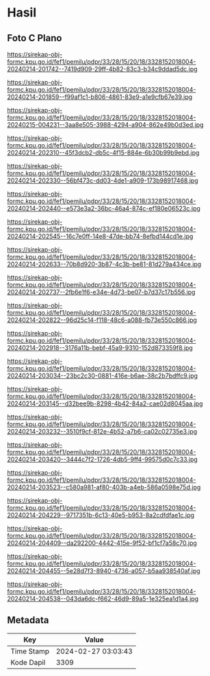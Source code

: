 # Hasil

## Foto C Plano

https://sirekap-obj-formc.kpu.go.id/fef1/pemilu/pdpr/33/28/15/20/18/3328152018004-20240214-201742--7419d909-29ff-4b82-83c3-b34c9ddad5dc.jpg

https://sirekap-obj-formc.kpu.go.id/fef1/pemilu/pdpr/33/28/15/20/18/3328152018004-20240214-201859--f99af1c1-b806-4861-83e9-a1e9cfb67e39.jpg

https://sirekap-obj-formc.kpu.go.id/fef1/pemilu/pdpr/33/28/15/20/18/3328152018004-20240215-004231--3aa8e505-3988-4294-a904-862e49b0d3ed.jpg

https://sirekap-obj-formc.kpu.go.id/fef1/pemilu/pdpr/33/28/15/20/18/3328152018004-20240214-202310--45f3dcb2-db5c-4f15-884e-6b30b99b9ebd.jpg

https://sirekap-obj-formc.kpu.go.id/fef1/pemilu/pdpr/33/28/15/20/18/3328152018004-20240214-202330--56bf473c-dd03-4de1-a909-173b98917468.jpg

https://sirekap-obj-formc.kpu.go.id/fef1/pemilu/pdpr/33/28/15/20/18/3328152018004-20240214-202440--e573e3a2-36bc-46a4-874c-ef180e06523c.jpg

https://sirekap-obj-formc.kpu.go.id/fef1/pemilu/pdpr/33/28/15/20/18/3328152018004-20240214-202545--16c7e0ff-14e8-47de-bb74-8efbd144cd1e.jpg

https://sirekap-obj-formc.kpu.go.id/fef1/pemilu/pdpr/33/28/15/20/18/3328152018004-20240214-202633--70b8d920-3b87-4c3b-be81-81d279a434ce.jpg

https://sirekap-obj-formc.kpu.go.id/fef1/pemilu/pdpr/33/28/15/20/18/3328152018004-20240214-202737--2fb6e1f6-e34e-4d73-be07-b7d37c17b556.jpg

https://sirekap-obj-formc.kpu.go.id/fef1/pemilu/pdpr/33/28/15/20/18/3328152018004-20240214-202822--96d25c14-f118-48c6-a088-fb73e550c866.jpg

https://sirekap-obj-formc.kpu.go.id/fef1/pemilu/pdpr/33/28/15/20/18/3328152018004-20240214-202918--3176a11b-bebf-45a9-9310-152d873359f8.jpg

https://sirekap-obj-formc.kpu.go.id/fef1/pemilu/pdpr/33/28/15/20/18/3328152018004-20240214-203034--23bc2c30-0881-416e-b6ae-38c2b7bdffc9.jpg

https://sirekap-obj-formc.kpu.go.id/fef1/pemilu/pdpr/33/28/15/20/18/3328152018004-20240214-203145--d32bee9b-8298-4b42-84a2-cae02d8045aa.jpg

https://sirekap-obj-formc.kpu.go.id/fef1/pemilu/pdpr/33/28/15/20/18/3328152018004-20240214-203232--3510f9cf-812e-4b52-a7b6-ca02c02735e3.jpg

https://sirekap-obj-formc.kpu.go.id/fef1/pemilu/pdpr/33/28/15/20/18/3328152018004-20240214-203420--3444c7f2-1726-4db5-9ff4-99575d0c7c33.jpg

https://sirekap-obj-formc.kpu.go.id/fef1/pemilu/pdpr/33/28/15/20/18/3328152018004-20240214-203523--c580a981-af80-403b-a4eb-586a0598e75d.jpg

https://sirekap-obj-formc.kpu.go.id/fef1/pemilu/pdpr/33/28/15/20/18/3328152018004-20240214-204229--9717351b-6c13-40e5-b953-8a2cdfdfae1c.jpg

https://sirekap-obj-formc.kpu.go.id/fef1/pemilu/pdpr/33/28/15/20/18/3328152018004-20240214-204409--da292200-4442-415e-9f52-bf1cf7a58c70.jpg

https://sirekap-obj-formc.kpu.go.id/fef1/pemilu/pdpr/33/28/15/20/18/3328152018004-20240214-204455--5e28d7f3-8940-4736-a057-b5aa938540af.jpg

https://sirekap-obj-formc.kpu.go.id/fef1/pemilu/pdpr/33/28/15/20/18/3328152018004-20240214-204538--043da6dc-f662-46d9-89a5-1e325ea1d1a4.jpg


## Metadata

| Key        | Value               |
| ---------- | ------------------- |
| Time Stamp | 2024-02-27 03:03:43 |
| Kode Dapil | 3309                |



